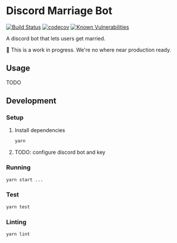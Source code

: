 # Discord Marriage Bot

[![Build Status](https://travis-ci.com/dotboris/discord-marriage-bot.svg?branch=master)](https://travis-ci.com/dotboris/discord-marriage-bot)
[![codecov](https://codecov.io/gh/dotboris/discord-marriage-bot/branch/master/graph/badge.svg)](https://codecov.io/gh/dotboris/discord-marriage-bot)
[![Known Vulnerabilities](https://snyk.io/test/github/dotboris/discord-marriage-bot/badge.svg?targetFile=package.json)](https://snyk.io/test/github/dotboris/discord-marriage-bot?targetFile=package.json)

A discord bot that lets users get married.

:rotating_light: This is a work in progress. We're no where near production
ready.

## Usage

TODO

## Development

### Setup

1.  Install dependencies

    ```sh
    yarn
    ```

1.  TODO: configure discord bot and key

### Running

```sh
yarn start ...
```

### Test

```sh
yarn test
```

### Linting

```sh
yarn lint
```
